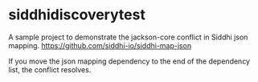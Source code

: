# siddhidiscoverytest

A sample project to demonstrate the jackson-core conflict in Siddhi json mapping.
https://github.com/siddhi-io/siddhi-map-json

If you move the json mapping dependency to the end of the dependency list, the conflict resolves.

